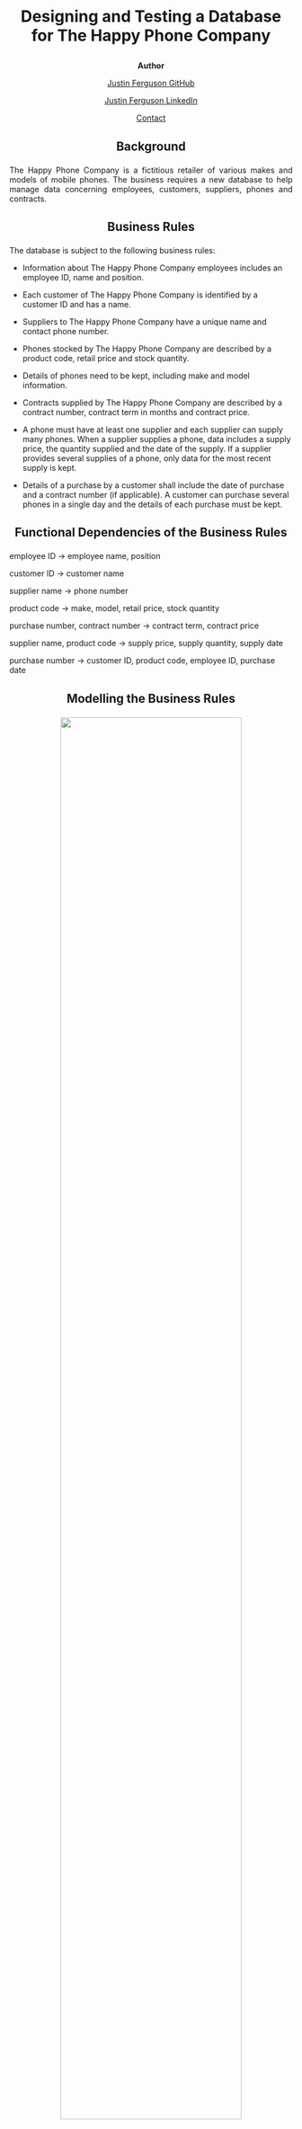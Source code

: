 <h1><p align="center">Designing and Testing a Database for The Happy Phone Company</p></h1>

<p align="center"><b>Author</b></p>
<a href="https://github.com/j-b-ferguson"><p align="center">Justin Ferguson GitHub</p></a>
<a href="https://www.linkedin.com/in/jf2749/"><p align="center">Justin Ferguson LinkedIn</p></a>
<a href="mailto:justin.benjamin.ferguson@gmail.com?subject=GitHub%20Enquiry"><p align="center">Contact</p></a>

<h2><p align="center">Background</p></h2>

<p align="justify">
The Happy Phone Company is a fictitious retailer of various makes and models of mobile phones. The business requires a new database to help manage data concerning employees, customers, suppliers, phones and contracts.
</p>

<h2><p align="center">Business Rules</p></h2>

The database is subject to the following business rules:

* Information about The Happy Phone Company employees includes an employee ID, name and position.

* Each customer of The Happy Phone Company is identified by a customer ID and has a name.

* Suppliers to The Happy Phone Company have a unique name and contact phone number.

* Phones stocked by The Happy Phone Company are described by a product code, retail price and stock quantity.

* Details of phones need to be kept, including make and model information.

* Contracts supplied by The Happy Phone Company are described by a contract number, contract term in months and contract price.

* A phone must have at least one supplier and each supplier can supply many phones. When a supplier supplies a phone, data includes a supply price, the quantity supplied and the date of the supply. If a supplier provides several supplies of a phone, only data for the most recent supply is kept.

* Details of a purchase by a customer shall include the date of purchase and a contract number (if applicable). A customer can purchase several phones in a single day and the details of each purchase must be kept.

<h2><p align="center">Functional Dependencies of the Business Rules</p></h2>

employee ID &#8594; employee name, position

customer ID &#8594; customer name

supplier name &#8594; phone number

product code &#8594; make, model, retail price, stock quantity

purchase number, contract number &#8594; contract term, contract price

supplier name, product code &#8594; supply price, supply quantity, supply date

purchase number &#8594; customer ID, product code, employee ID, purchase date

<h2><p align="center">Modelling the Business Rules</p></h2>

<p align="center"><img src="https://github.com/j-b-ferguson/business-database-design-and-test/blob/main/ER%20Model/ER%20Model%20-%20The%20Happy%20Phone%20Company.png" width=80% height=80%></p>

<h2><p align="center">ER Model to Relational Database Schema Mapping</p></h2>

Supplier(<ins>supplierName</ins>, contactPhone)

Supply(<ins>supplierName*, productCode*</ins>, supplyPrice, supplyQuantity, supplyDate)

Phones(<ins>productCode</ins>, make, model, stockQuantity, retailPrice)

Customer(<ins>custID</ins>, custName)

Purchase(<ins>purchaseNo</ins>, purchaseDate, custID*, productCode*, empID*)

Contract(<ins>contractNo, purchaseNo*</ins>, contractTerm, contractPrice)

Employee(<ins>empID</ins>, empName, position)

```sql
-- Which employee had the most overall sales?
SQL> SELECT
  2      e.empid,
  3      empname,
  4      COUNT(e.empid) AS "SALES COUNT"
  5  FROM
  6           employee e
  7      JOIN purchase p ON e.empid = p.empid
  8  GROUP BY
  9      e.empid,
 10      empname
 11  HAVING
 12      COUNT(e.empid) >= ALL (
 13          SELECT
 14              COUNT(e.empid)
 15          FROM
 16                   employee e
 17              JOIN purchase p ON e.empid = p.empid
 18          GROUP BY
 19              e.empid
 20      );

EMPID EMPNAME          SALES COUNT
----- ---------------- -----------
6     Kleon Dewey              107                                              
```

```sql
-- Which customer purchased the most products in November 2020?
SQL> SELECT
  2      c.custid,
  3      c.custname,
  4      COUNT(c.custid) AS "PURCHASES"
  5  FROM
  6           customer c
  7      JOIN purchase p ON c.custid = p.custid
  8  WHERE
  9      p.purchasedate BETWEEN '01/NOV/20' AND '30/NOV/20'
 10  GROUP BY
 11      c.custid,
 12      c.custname
 13  HAVING
 14      COUNT(c.custid) >= ALL (
 15          SELECT
 16              COUNT(c.custid)
 17          FROM
 18                   customer c
 19              JOIN purchase p ON c.custid = p.custid
 20          WHERE
 21              p.purchasedate BETWEEN '01/NOV/20' AND '30/NOV/20'
 22          GROUP BY
 23              c.custid
 24      );

CUSTID CUSTNAME                   PURCHASES
------ ------------------------- ----------
696    Fanya Attard                       2
```

```sql
-- How many sales were made on 07/DEC/20?
SQL> SELECT
  2      SUM(COUNT(purchaseno)) AS "TOTAL SALES"
  3  FROM
  4      purchase
  5  WHERE
  6      purchasedate = '07/DEC/20'
  7  GROUP BY
  8      purchaseno;

TOTAL SALES
-----------
          3
```

```sql
-- How many phone contracts were sold as purchases on 07/DEC/20?
SQL> SELECT
  2      SUM(COUNT(contractno)) AS "CONTRACTS SOLD"
  3  FROM
  4      contract  c,
  5      purchase  p
  6  WHERE
  7          c.purchaseno = p.purchaseno
  8      AND p.purchasedate = '07/DEC/20'
  9  GROUP BY
 10      contractno;

CONTRACTS SOLD
--------------
             1
```

```sql
-- What is the most popular selling make and model of phone?
SQL> SELECT
  2      make,
  3      model,
  4      COUNT(model) AS "SOLD"
  5  FROM
  6           phones ph
  7      JOIN purchase pu ON pu.productcode = ph.productcode
  8  GROUP BY
  9      make,
 10      model
 11  HAVING
 12      COUNT(model) >= ALL (
 13          SELECT
 14              COUNT(model)
 15          FROM
 16                   phones ph
 17              JOIN purchase pu ON pu.productcode = ph.productcode
 18          GROUP BY
 19              make,
 20              model
 21      );

MAKE              MODEL               SOLD
----------------- ------------- ----------
Apple             irj-11736694U         25
```

```sql
-- What is the cost difference between retailPrice and average contractPrice for the Apple model irj-11736694U?
SQL> SELECT DISTINCT
  2      make,
  3      model,
  4      contractterm,
  5      retailprice,
  6      round(AVG(contractprice))                      AS "AVERAGE CONTRACTPRICE",
  7      round(AVG(contractprice)) - retailprice        AS "COST DIFFERENCE"
  8  FROM
  9      phones    ph,
 10      purchase  pu,
 11      contract  co
 12  WHERE
 13          pu.productcode = ph.productcode
 14      AND pu.purchaseno = co.purchaseno
 15      AND model = 'irj-11736694U'
 16  GROUP BY
 17      make,
 18      model,
 19      contractterm,
 20      retailprice
 21  ORDER BY
 22      contractterm;

MAKE              MODEL         CONTRACTTERM RETAILPRICE AVERAGE CONTRACTPRICE COST DIFFERENCE
----------------- ------------- ------------ ----------- --------------------- ---------------
Apple             irj-11736694U           12        1131                  1196              65
Apple             irj-11736694U           24        1131                  1752             621
Apple             irj-11736694U           36        1131                  2079             948
```

```sql
-- What is the cost difference between supplyPrice and retailPrice for the Apple model irj-11736694U?
SQL> SELECT
  2      make,
  3      model,
  4      retailprice,
  5      supplyprice,
  6      ( retailprice - supplyprice ) AS "COST DIFFERENCE"
  7  FROM
  8           phones p
  9      JOIN supply s ON p.productcode = s.productcode
 10  WHERE
 11      model = 'irj-11736694U';

MAKE              MODEL         RETAILPRICE SUPPLYPRICE COST DIFFERENCE
----------------- ------------- ----------- ----------- ---------------
Apple             irj-11736694U        1131         314             817
```

```sql
-- Which supplier last supplied an Apple model phone?
SQL> SELECT
  2      suppliername,
  3      make,
  4      MAX(supplydate) AS "SUPPLYDATE"
  5  FROM
  6      supply  s,
  7      phones  p
  8  WHERE
  9          s.productcode = p.productcode
 10      AND make = 'Apple'
 11  GROUP BY
 12      suppliername,
 13      make
 14  HAVING
 15      MAX(supplydate) >= ALL (
 16          SELECT
 17              MAX(supplydate)
 18          FROM
 19              supply  s,
 20              phones  p
 21          WHERE
 22                  s.productcode = p.productcode
 23              AND make = 'Apple'
 24      );

SUPPLIERNAME                   MAKE  SUPPLYDATE
------------------------------ ----- ----------
Larson Inc                     Apple  13-DEC-20
```

```sql
-- How many products were received on 01/DEC/20?
SQL> SELECT
  2      supplydate,
  3      SUM(supplyquantity) AS "PRODUCTS RECEIVED"
  4  FROM
  5      supply
  6  WHERE
  7      supplydate = '15/SEP/20'
  8  GROUP BY
  9      supplydate;

SUPPLYDATE PRODUCTS RECEIVED
---------- -----------------
15-SEP-20                 21
```
